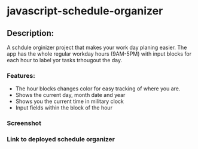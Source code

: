 # javascript-schedule-organizer

## Description:
A schdule orginizer project that makes your work day planing easier. The app has the whole regular workday hours (9AM-5PM) with input blocks for each hour to label yor tasks trhougout the day.

### Features:
* The hour blocks changes color for easy tracking of where you are.
* Shows the current day, month date and year
* Shows you the current time in military clock
* Input fields within the block of the hour

### Screenshot


### Link to deployed schedule organizer

